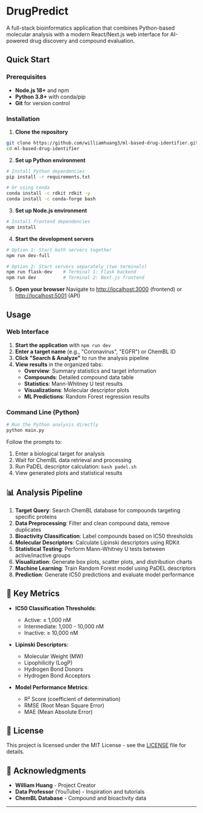 # DrugPredict

A full-stack bioinformatics application that combines Python-based molecular analysis with a modern React/Next.js web interface for AI-powered drug discovery and compound evaluation.

## Quick Start

### Prerequisites
- **Node.js 18+** and npm
- **Python 3.8+** with conda/pip
- **Git** for version control

### Installation

1. **Clone the repository**
```bash
git clone https://github.com/williamhuang3/ml-based-drug-identifier.git
cd ml-based-drug-identifier
```

2. **Set up Python environment**
```bash
# Install Python dependencies
pip install -r requirements.txt

# Or using conda
conda install -c rdkit rdkit -y
conda install -c conda-forge bash
```

3. **Set up Node.js environment**
```bash
# Install frontend dependencies
npm install
```

4. **Start the development servers**
```bash
# Option 1: Start both servers together
npm run dev-full

# Option 2: Start servers separately (two terminals)
npm run flask-dev    # Terminal 1: Flask backend
npm run dev          # Terminal 2: Next.js frontend
```

5. **Open your browser**
Navigate to [http://localhost:3000](http://localhost:3000) (frontend) or [http://localhost:5001](http://localhost:5001) (API)

## Usage

### Web Interface

1. **Start the application** with `npm run dev`
2. **Enter a target name** (e.g., "Coronavirus", "EGFR") or ChemBL ID
3. **Click "Search & Analyze"** to run the analysis pipeline
4. **View results** in the organized tabs:
   - **Overview**: Summary statistics and target information
   - **Compounds**: Detailed compound data table
   - **Statistics**: Mann-Whitney U test results
   - **Visualizations**: Molecular descriptor plots
   - **ML Predictions**: Random Forest regression results

### Command Line (Python)

```bash
# Run the Python analysis directly
python main.py
```

Follow the prompts to:
1. Enter a biological target for analysis
2. Wait for ChemBL data retrieval and processing
3. Run PaDEL descriptor calculation: `bash padel.sh`
4. View generated plots and statistical results

## 📊 Analysis Pipeline

1. **Target Query**: Search ChemBL database for compounds targeting specific proteins
2. **Data Preprocessing**: Filter and clean compound data, remove duplicates
3. **Bioactivity Classification**: Label compounds based on IC50 thresholds
4. **Molecular Descriptors**: Calculate Lipinski descriptors using RDKit
5. **Statistical Testing**: Perform Mann-Whitney U tests between active/inactive groups
6. **Visualization**: Generate box plots, scatter plots, and distribution charts
7. **Machine Learning**: Train Random Forest model using PaDEL descriptors
8. **Prediction**: Generate IC50 predictions and evaluate model performance

## 🎯 Key Metrics

- **IC50 Classification Thresholds**:
  - Active: ≤ 1,000 nM
  - Intermediate: 1,000 - 10,000 nM  
  - Inactive: ≥ 10,000 nM

- **Lipinski Descriptors**:
  - Molecular Weight (MW)
  - Lipophilicity (LogP)
  - Hydrogen Bond Donors
  - Hydrogen Bond Acceptors

- **Model Performance Metrics**:
  - R² Score (coefficient of determination)
  - RMSE (Root Mean Square Error)
  - MAE (Mean Absolute Error)

## 📄 License

This project is licensed under the MIT License - see the [LICENSE](LICENSE) file for details.

## 🙏 Acknowledgments

- **William Huang** - Project Creator
- **Data Professor** (YouTube) - Inspiration and tutorials
- **ChemBL Database** - Compound and bioactivity data

---